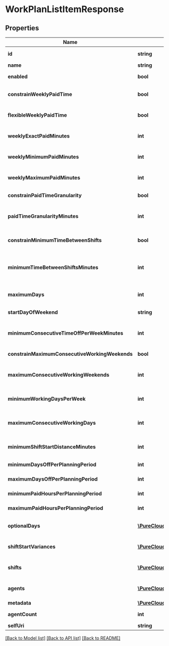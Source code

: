 # WorkPlanListItemResponse

## Properties
Name | Type | Description | Notes
------------ | ------------- | ------------- | -------------
**id** | **string** | The globally unique identifier for the object. | [optional] 
**name** | **string** |  | [optional] 
**enabled** | **bool** | Whether the work plan is enabled for scheduling | [optional] 
**constrainWeeklyPaidTime** | **bool** | Whether the weekly paid time constraint is enabled for this work plan | [optional] 
**flexibleWeeklyPaidTime** | **bool** | Whether the weekly paid time constraint is flexible for this work plan | [optional] 
**weeklyExactPaidMinutes** | **int** | Exact weekly paid time in minutes for this work plan. Used if flexibleWeeklyPaidTime &#x3D;&#x3D; false | [optional] 
**weeklyMinimumPaidMinutes** | **int** | Minimum weekly paid time in minutes for this work plan. Used if flexibleWeeklyPaidTime &#x3D;&#x3D; true | [optional] 
**weeklyMaximumPaidMinutes** | **int** | Maximum weekly paid time in minutes for this work plan. Used if flexibleWeeklyPaidTime &#x3D;&#x3D; true | [optional] 
**constrainPaidTimeGranularity** | **bool** | Whether paid time granularity is constrained for this workplan | [optional] 
**paidTimeGranularityMinutes** | **int** | Granularity in minutes allowed for shift paid time in this work plan. Used if constrainPaidTimeGranularity &#x3D;&#x3D; true | [optional] 
**constrainMinimumTimeBetweenShifts** | **bool** | Whether the minimum time between shifts constraint is enabled for this work plan | [optional] 
**minimumTimeBetweenShiftsMinutes** | **int** | Minimum time between shifts in minutes defined in this work plan. Used if constrainMinimumTimeBetweenShifts &#x3D;&#x3D; true | [optional] 
**maximumDays** | **int** | Maximum number days in a week allowed to be scheduled for this work plan | [optional] 
**startDayOfWeekend** | **string** | The day of the week for which the weekend starts, such as Saturday | [optional] 
**minimumConsecutiveTimeOffPerWeekMinutes** | **int** | Minimum amount of consecutive time off per week that agents who are assigned this work plan are allowed to have off | [optional] 
**constrainMaximumConsecutiveWorkingWeekends** | **bool** | Whether to constrain the maximum consecutive working weekends | [optional] 
**maximumConsecutiveWorkingWeekends** | **int** | The maximum number of consecutive weekends that agents who are assigned to this work plan are allowed to work | [optional] 
**minimumWorkingDaysPerWeek** | **int** | The minimum number of days that agents assigned to a work plan must work per week | [optional] 
**maximumConsecutiveWorkingDays** | **int** | The maximum number of consecutive days that agents assigned to this work plan are allowed to work | [optional] 
**minimumShiftStartDistanceMinutes** | **int** | The time period in minutes for the duration between the start times of two consecutive working days | [optional] 
**minimumDaysOffPerPlanningPeriod** | **int** | Minimum days off in the planning period | [optional] 
**maximumDaysOffPerPlanningPeriod** | **int** | Maximum days off in the planning period | [optional] 
**minimumPaidHoursPerPlanningPeriod** | **int** | Minimum paid hours in the planning period | [optional] 
**maximumPaidHoursPerPlanningPeriod** | **int** | Maximum paid hours in the planning period | [optional] 
**optionalDays** | [**\PureCloudPlatform\Client\V2\Model\SetWrapperDayOfWeek**](SetWrapperDayOfWeek.md) | Optional days to schedule for this work plan. Populate with expand&#x3D;details | [optional] 
**shiftStartVariances** | [**\PureCloudPlatform\Client\V2\Model\ListWrapperShiftStartVariance**](ListWrapperShiftStartVariance.md) | Variance in minutes among start times of shifts in this work plan. Populate with expand&#x3D;details | [optional] 
**shifts** | [**\PureCloudPlatform\Client\V2\Model\WorkPlanShift[]**](WorkPlanShift.md) | Shifts in this work plan. Populate with expand&#x3D;details (defaults to empty list) | [optional] 
**agents** | [**\PureCloudPlatform\Client\V2\Model\DeletableUserReference[]**](DeletableUserReference.md) | Agents in this work plan. Populate with expand&#x3D;details (defaults to empty list) | [optional] 
**metadata** | [**\PureCloudPlatform\Client\V2\Model\WfmVersionedEntityMetadata**](WfmVersionedEntityMetadata.md) | Version metadata for this work plan | 
**agentCount** | **int** | Number of agents in this work plan.  Populate with expand&#x3D;agentCount | [optional] 
**selfUri** | **string** | The URI for this object | [optional] 

[[Back to Model list]](../README.md#documentation-for-models) [[Back to API list]](../README.md#documentation-for-api-endpoints) [[Back to README]](../README.md)


